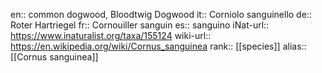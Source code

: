 

en:: common dogwood, Bloodtwig Dogwood
it:: Corniolo sanguinello
de:: Roter Hartriegel
fr:: Cornouiller sanguin
es:: sanguino
iNat-url:: https://www.inaturalist.org/taxa/155124
wiki-url:: https://en.wikipedia.org/wiki/Cornus_sanguinea
rank:: [[species]]
alias:: [[Cornus sanguinea]]